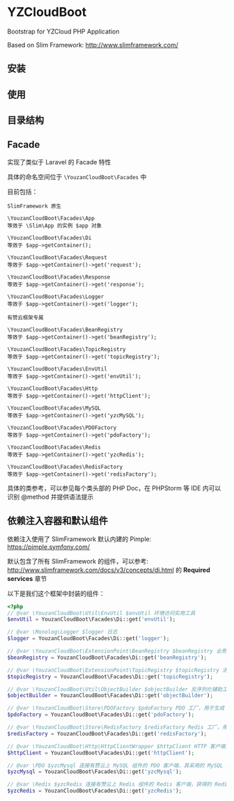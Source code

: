 # YZCloudBoot

Bootstrap for YZCloud PHP Application

Based on Slim Framework: http://www.slimframework.com/

## 安装


## 使用


## 目录结构


## Facade

实现了类似于 Laravel 的 Facade 特性

具体的命名空间位于 `\YouzanCloudBoot\Facades` 中

目前包括：

```
SlimFramework 原生

\YouzanCloudBoot\Facades\App
等效于 \Slim\App 的实例 $app 对象

\YouzanCloudBoot\Facades\Di
等效于 $app->getContainer();

\YouzanCloudBoot\Facades\Request
等效于 $app->getContainer()->get('request');

\YouzanCloudBoot\Facades\Response
等效于 $app->getContainer()->get('response');

\YouzanCloudBoot\Facades\Logger
等效于 $app->getContainer()->get('logger');

有赞云框架专属

\YouzanCloudBoot\Facades\BeanRegistry
等效于 $app->getContainer()->get('beanRegistry');

\YouzanCloudBoot\Facades\TopicRegistry
等效于 $app->getContainer()->get('topicRegistry');

\YouzanCloudBoot\Facades\EnvUtil
等效于 $app->getContainer()->get('envUtil');

\YouzanCloudBoot\Facades\Http
等效于 $app->getContainer()->get('httpClient');

\YouzanCloudBoot\Facades\MySQL
等效于 $app->getContainer()->get('yzcMySQL');

\YouzanCloudBoot\Facades\PDOFactory
等效于 $app->getContainer()->get('pdoFactory');

\YouzanCloudBoot\Facades\Redis
等效于 $app->getContainer()->get('yzcRedis');

\YouzanCloudBoot\Facades\RedisFactory
等效于 $app->getContainer()->get('redisFactory');
```

具体的类参考，可以参见每个类头部的 PHP Doc，在 PHPStorm 等 IDE 内可以识别 @method 并提供语法提示

## 依赖注入容器和默认组件

依赖注入使用了 SlimFramework 默认内建的 Pimple: https://pimple.symfony.com/

默认包含了所有 SlimFramework 的组件，可以参考: http://www.slimframework.com/docs/v3/concepts/di.html 的 **Required services**
章节

以下是我们这个框架中封装的组件：

```php
<?php
// @var \YouzanCloudBoot\Util\EnvUtil $envUtil 环境访问实用工具 
$envUtil = YouzanCloudBoot\Facades\Di::get('envUtil');

// @var \Monolog\Logger $logger 日志
$logger = YouzanCloudBoot\Facades\Di::get('logger');

// @var \YouzanCloudBoot\ExtensionPoint\BeanRegistry $beanRegistry 业务扩展点注册器
$beanRegistry = YouzanCloudBoot\Facades\Di::get('beanRegistry');

// @var \YouzanCloudBoot\ExtensionPoint\TopicRegistry $topicRegistry 消息扩展点注册器
$topicRegistry = YouzanCloudBoot\Facades\Di::get('topicRegistry');

// @var \YouzanCloudBoot\Util\ObjectBuilder $objectBuilder 反序列化辅助工具，将扩展点调用参数转换成匹配接口的对象
$objectBuilder = YouzanCloudBoot\Facades\Di::get('objectBuilder');

// @var \YouzanCloudBoot\Store\PDOFactory $pdoFactory PDO 工厂，用于生成 PDO 实例
$pdoFactory = YouzanCloudBoot\Facades\Di::get('pdoFactory');

// @var \YouzanCloudBoot\Store\RedisFactory $redisFactory Redis 工厂，用于生成 Redis 实例
$redisFactory = YouzanCloudBoot\Facades\Di::get('redisFactory');

// @var \YouzanCloudBoot\Http\HttpClientWrapper $httpClient HTTP 客户端，进行了有赞云统一接出的封装以配合白名单机制
$httpClient = YouzanCloudBoot\Facades\Di::get('httpClient');

// @var \PDO $yzcMysql 连接有赞云上 MySQL 组件的 PDO 客户端，其采用的 MySQL 连接字符集为 utf8mb4，获得的 PDO 对象是 PHP 官方 PDO 对象
$yzcMysql = YouzanCloudBoot\Facades\Di::get('yzcMysql');

// @var \Redis $yzcRedis 连接有赞云上 Redis 组件的 Redis 客户端，获得的 Redis 对象是 php-redis 扩展提供的标准 Redis 对象 象
$yzcRedis = YouzanCloudBoot\Facades\Di::get('yzcRedis');
```

